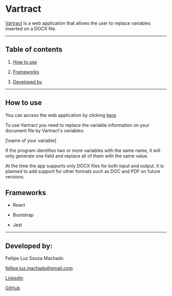 # Vartract

[Vartract](https://chulipinho.github.io/vartract/) is a web application that allows the user to replace variables inserted on a DOCX file.

---

## Table of contents

1. [How to use](#how-to-use)
  
2. [Frameworks](#frameworks)
  
3. [Developed by](#developed-by)
  

---

## How to use

You can access the web application by clicking [here](Vartracthttps://chulipinho.github.io/vartract/).

To use Vartract you need to replace the variable information on your document file by Vartract's variables:

[\\name of your variable]

If the program identifies two or more variables with the same name, it will only generate one field and replace all of them with the same value.

At the time the app supports only DOCX files for both input and output. It is planned to add support for other formats such as DOC and PDF on future versions.

## Frameworks

- React
  
- Bootstrap
  
- Jest

---

## Developed by:

Fellipe Luz Souza Machado

fellipe.luz.machado@gmail.com

[LinkedIn](https://www.linkedin.com/in/fellipe-luz-souza-machado-32aa1122a/)

[GitHub](github.com/chulipinho)
